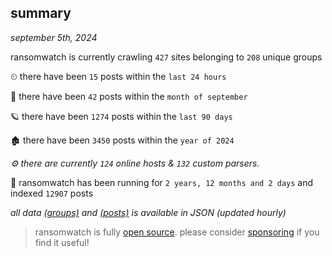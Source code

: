 
## summary
_september 5th, 2024_

ransomwatch is currently crawling `427` sites belonging to `208` unique groups

⏲ there have been `15` posts within the `last 24 hours`

🦈 there have been `42` posts within the `month of september`

🪐 there have been `1274` posts within the `last 90 days`

🏚 there have been `3450` posts within the `year of 2024`

_⚙️ there are currently `124` online hosts & `132` custom parsers._

🦕 ransomwatch has been running for `2 years, 12 months and 2 days` and indexed `12907` posts

_all data  [(groups)](http://ransomwhat.telemetry.ltd/groups) and [(posts)](http://ransomwhat.telemetry.ltd/posts) is available in JSON (updated hourly)_

> ransomwatch is fully [open source](https://github.com/joshhighet/ransomwatch#ransomwatch--). please consider [sponsoring](https://github.com/sponsors/joshhighet) if you find it useful!
